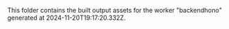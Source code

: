 This folder contains the built output assets for the worker "backendhono" generated at 2024-11-20T19:17:20.332Z.